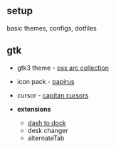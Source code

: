 setup
---

basic themes, configs, dotfiles


gtk
---
 - gtk3 theme - [osx arc collection](https://www.gnome-look.org/p/1167049/)
 - icon pack - [papirus](https://www.gnome-look.org/p/1166289/)
 - cursor - [capitan cursors](https://www.gnome-look.org/p/1148692/)

 - **extensions**
    - [dash to dock](https://extensions.gnome.org/extension/307/dash-to-dock/)
    - desk changer
    - alternateTab

